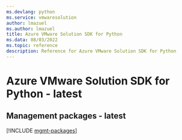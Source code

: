 ```yaml
---
ms.devlang: python
ms.service: vmwaresolution
author: lmazuel
ms.author: lmazuel
title: Azure VMware Solution SDK for Python
ms.data: 08/03/2022
ms.topic: reference
description: Reference for Azure VMware Solution SDK for Python
---
```

# Azure VMware Solution SDK for Python - latest

## Management packages - latest
[!INCLUDE [mgmt-packages](vmware-solution-mgmt-index.md)]